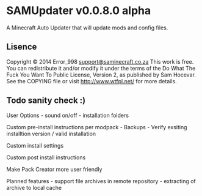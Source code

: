 SAMUpdater v0.0.8.0 alpha
========================

A Minecraft Auto Updater that will update mods and config files.


Lisence
-------
Copyright © 2014 Error_998 <support@saminecraft.co.za>
This work is free. You can redistribute it and/or modify it under the
terms of the Do What The Fuck You Want To Public License, Version 2,
as published by Sam Hocevar. See the COPYING file or visit
http://www.wtfpl.net/ for more details.


Todo sanity check :)
---------------------
User Options - sound on/off
             - installation folders


Custom pre-install instructions per modpack - Backups
                                            - Verify exsiting installtion version / valid installation

Custom install settings

											
Custom post install instructions

Make Pack Creator more user friendly

Planned features - support file archives in remote repository
				 - extracting of archive to local cache
